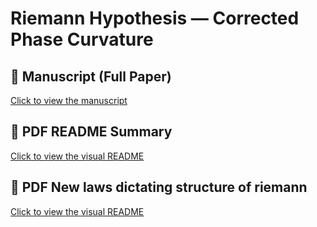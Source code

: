 # Riemann Hypothesis — Corrected Phase Curvature

## 📄 Manuscript (Full Paper)

[Click to view the manuscript](./3.pdf)

## 📘 PDF README Summary

[Click to view the visual README](./20me.pdf)

## 📘 PDF New laws dictating structure of riemann

[Click to view the visual README](./4.pdf)

